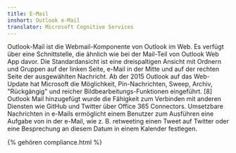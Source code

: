 ```yaml
---
title: E-Mail
inshort: Outlook e-Mail
translator: Microsoft Cognitive Services
---
```


Outlook-Mail ist die Webmail-Komponente von Outlook im Web. Es verfügt über eine Schnittstelle, die ähnlich wie bei der Mail-Teil von Outlook Web App davor. Die Standardansicht ist eine dreispaltigen Ansicht mit Ordnern und Gruppen auf der linken Seite, e-Mail in der Mitte und auf der rechten Seite der ausgewählten Nachricht. Ab der 2015 Outlook auf das Web-Update hat Microsoft die Möglichkeit, Pin-Nachrichten, Sweep, Archiv, "Rückgängig" und reicher Bildbearbeitungs-Funktionen eingeführt. [8] Outlook Mail hinzugefügt wurde die Fähigkeit zum Verbinden mit anderen Diensten wie GitHub und Twitter über Office 365 Connectors. Umsetzbare Nachrichten in e-Mails ermöglicht einem Benutzer zum Ausführen eine Aufgabe von in der e-Mail, wie z. B. retweeting einen Tweet auf Twitter oder eine Besprechung an diesem Datum in einem Kalender festlegen. 

{% gehören compliance.html %}



